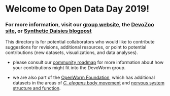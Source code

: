 # Welcome to Open Data Day 2019!
### For more information, visit our [group website](https://devoworm.weebly.com/), the [DevoZoo site](https://devoworm.github.io/devozoo.htm), or [Synthetic Daisies blogpost](http://syntheticdaisies.blogspot.com/2019/03/open-data-day-2019-devozoo-is-live.html)

This directory is for potential collaborators who would like to contribute suggestions for revisions, additional resources, or point to potential contributions (new datasets, visualizations, and data analyses). 

* please consult our [community roadmap](https://github.com/devoworm/devoworm.github.io/blob/master/DevoWorm.md) for more information about how your contributions might fit into the DevoWorm group.

* we are also part of the [OpenWorm Foundation](http://openworm.org/), which has additional datasets in the areas of [_C. elegans_ body movement](http://movement.openworm.org/) and [nervous system structure and function](https://github.com/openworm).
